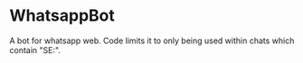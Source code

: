 # WhatsappBot
A bot for whatsapp web. Code limits it to only being used within chats which contain "SE:".
